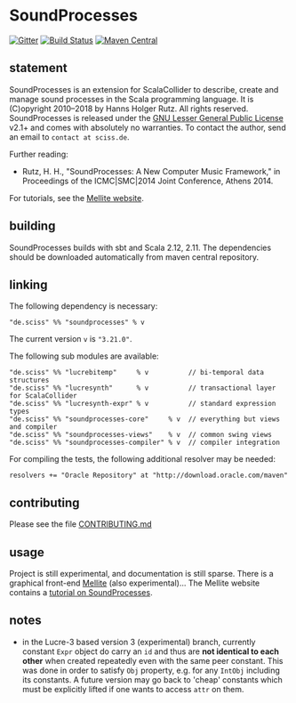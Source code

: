 # SoundProcesses

[![Gitter](https://badges.gitter.im/Join%20Chat.svg)](https://gitter.im/Sciss/Mellite?utm_source=badge&utm_medium=badge&utm_campaign=pr-badge&utm_content=badge)
[![Build Status](https://travis-ci.org/Sciss/SoundProcesses.svg?branch=master)](https://travis-ci.org/Sciss/SoundProcesses)
[![Maven Central](https://maven-badges.herokuapp.com/maven-central/de.sciss/soundprocesses_2.11/badge.svg)](https://maven-badges.herokuapp.com/maven-central/de.sciss/soundprocesses_2.11)

## statement

SoundProcesses is an extension for ScalaCollider to describe, create and manage sound processes in the Scala 
programming language. It is (C)opyright 2010&ndash;2018 by Hanns Holger Rutz. All rights reserved. SoundProcesses 
is released under the [GNU Lesser General Public License](http://github.com/Sciss/SoundProcesses/blob/master/licenses/SoundProcesses-License.txt) v2.1+
and comes with absolutely no warranties. To contact the author, send an email to `contact at sciss.de`.

Further reading:

 - Rutz, H. H., "SoundProcesses: A New Computer Music Framework," in Proceedings of the ICMC|SMC|2014 Joint Conference, Athens 2014.

For tutorials, see the [Mellite website](http://sciss.github.io/Mellite/tutorials.html).

## building

SoundProcesses builds with sbt and Scala 2.12, 2.11. The dependencies should be downloaded automatically from maven central repository.

## linking

The following dependency is necessary:

    "de.sciss" %% "soundprocesses" % v

The current version `v` is `"3.21.0"`.

The following sub modules are available:

    "de.sciss" %% "lucrebitemp"     % v          // bi-temporal data structures
    "de.sciss" %% "lucresynth"      % v          // transactional layer for ScalaCollider
    "de.sciss" %% "lucresynth-expr" % v          // standard expression types
    "de.sciss" %% "soundprocesses-core"     % v  // everything but views and compiler
    "de.sciss" %% "soundprocesses-views"    % v  // common swing views
    "de.sciss" %% "soundprocesses-compiler" % v  // compiler integration

For compiling the tests, the following additional resolver may be needed:

    resolvers += "Oracle Repository" at "http://download.oracle.com/maven"

## contributing

Please see the file [CONTRIBUTING.md](CONTRIBUTING.md)

## usage

Project is still experimental, and documentation is still sparse.
There is a graphical front-end [Mellite](https://github.com/Sciss/Mellite) (also experimental)...
The Mellite website contains a [tutorial on SoundProcesses](http://sciss.github.io/Mellite/tut_soundprocesses1.html).

## notes

- in the Lucre-3 based version 3 (experimental) branch, currently constant `Expr` object do carry 
  an `id` and thus are **not identical to each other** when created repeatedly even with the same 
  peer constant. This was done in order to satisfy `Obj` property, e.g. for any `IntObj` including 
  its constants. A future version may go back to 'cheap' constants which must be explicitly lifted 
  if one wants to access `attr` on them.
